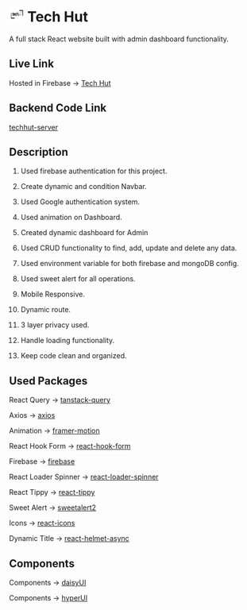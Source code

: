 # <img src="/src/assets/techhut-logo.png" alt="logo" width="30" height="30"> Tech Hut

A full stack React website built with admin dashboard functionality.

## Live Link

Hosted in Firebase -> [Tech Hut](https://techhut-8c28a.web.app)

## Backend Code Link

[techhut-server](https://github.com/mashudalhasan/techhut-server)

## Description

1. Used firebase authentication for this project.

2. Create dynamic and condition Navbar.

3. Used Google authentication system.

4. Used animation on Dashboard.

5. Created dynamic dashboard for Admin

6. Used CRUD functionality to find, add, update and delete any data.

7. Used environment variable for both firebase and mongoDB config.

8. Used sweet alert for all operations.

9. Mobile Responsive.

10. Dynamic route.

11. 3 layer privacy used.

12. Handle loading functionality.

13. Keep code clean and organized.

## Used Packages

React Query -> [tanstack-query](https://tanstack.com/query/latest)

Axios -> [axios](https://axios-http.com/docs/intro)

Animation -> [framer-motion](https://www.framer.com/motion/)

React Hook Form -> [react-hook-form](https://react-hook-form.com/)

Firebase -> [firebase](https://firebase.google.com/)

React Loader Spinner -> [react-loader-spinner](https://mhnpd.github.io/react-loader-spinner/)

React Tippy -> [react-tippy](https://github.com/tvkhoa/react-tippy)

Sweet Alert -> [sweetalert2](https://sweetalert2.github.io/)

Icons -> [react-icons](https://react-icons.github.io/react-icons)

Dynamic Title -> [react-helmet-async](https://www.npmjs.com/package/react-helmet-async)

## Components

Components -> [daisyUI](https://daisyui.com/)

Components -> [hyperUI](https://www.hyperui.dev/)
